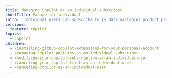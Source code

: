 ```yaml
---
title: Managing Copilot as an individual subscriber
shortTitle: Manage for individual
intro: 'Individual users can subscribe to {% data variables.product.prodname_copilot_individuals_short %} for personal use.'
versions:
  feature: copilot
topics:
  - Copilot
children:
  - /installing-github-copilot-extensions-for-your-personal-account
  - /managing-copilot-policies-as-an-individual-subscriber
  - /modifying-your-copilot-subscription-as-an-individual-user
  - /canceling-your-copilot-trial-as-an-individual-user
  - /canceling-copilot-as-an-individual-user
---
```


